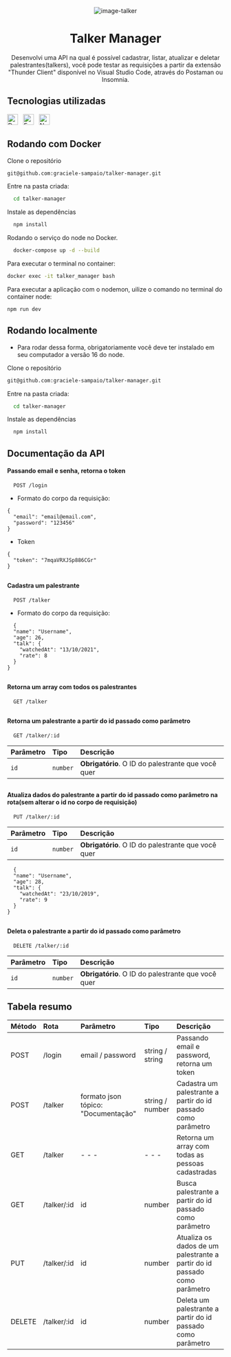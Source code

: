 <div align="center">
  <img alt="image-talker" src="https://i.imgur.com/G2TRpkP.png"/>
</div>

<h1 align="center">Talker Manager</h1>

<p align="center">Desenvolvi uma API na qual é possível cadastrar, listar, atualizar e deletar palestrantes(talkers), você pode testar as requisições a partir da extensão "Thunder Client" disponível no Visual Studio Code, através do Postaman ou Insomnia.</p>



## Tecnologias utilizadas

[<img src="https://img.shields.io/badge/Docker-2CA5E0?style=for-the-badge&logo=docker&logoColor=white" alt="Docker" title="Docker" height="25" />](https://docs.docker.com/get-started/overview/)
&nbsp;
[<img src="https://img.shields.io/badge/Express.js-000000?style=for-the-badge&logo=express&logoColor=white" alt="Express" title="Express" height="25" />](https://devdocs.io/express/)
&nbsp;
[<img src="https://img.shields.io/badge/Node.js-339933?style=for-the-badge&logo=nodedotjs&logoColor=white" alt="Node" title="Node" height="25" />](https://nodejs.org/en/docs)
&nbsp;

## Rodando com Docker

Clone o repositório 
```bash
git@github.com:graciele-sampaio/talker-manager.git
```

Entre na pasta criada:

```bash
  cd talker-manager
```

Instale as dependências
```bash
  npm install
```

Rodando o serviço do node no Docker.
```bash
  docker-compose up -d --build
```

Para executar o terminal no container:
```bash
docker exec -it talker_manager bash
```

Para executar a aplicação com o nodemon, uilize o comando no terminal do container node:
```bash
npm run dev
```

## Rodando localmente 
- Para rodar dessa forma, obrigatoriamente você deve ter instalado em seu computador a versão 16 do node.

Clone o repositório 
```bash
git@github.com:graciele-sampaio/talker-manager.git
```

Entre na pasta criada:

```bash
  cd talker-manager
```

Instale as dependências
```bash
  npm install
```

## Documentação da API

#### Passando email e senha, retorna o token 
```http
  POST /login
```
- Formato do corpo da requisição:
```http
{
  "email": "email@email.com",
  "password": "123456"
}
```

- Token
```http
{
  "token": "7mqaVRXJSp886CGr"
}
```
##

#### Cadastra um palestrante
```http
  POST /talker
```

- Formato do corpo da requisição:
```http
  {
  "name": "Username",
  "age": 26,
  "talk": {
    "watchedAt": "13/10/2021",
    "rate": 8
  }
}
```
##

#### Retorna um array com todos os palestrantes

```http
  GET /talker
```

##
#### Retorna um palestrante a partir do id passado como parâmetro

```http
  GET /talker/:id
```

| Parâmetro   | Tipo       | Descrição                                   |
| :---------- | :--------- | :------------------------------------------ |
| `id`      | `number` | **Obrigatório**. O ID do palestrante que você quer |

##

#### Atualiza dados do palestrante a partir do id passado como parâmetro na rota(sem alterar o id no corpo de requisição)
```http
  PUT /talker/:id
```

| Parâmetro   | Tipo       | Descrição                                   |
| :---------- | :--------- | :------------------------------------------ |
| `id`      | `number` | **Obrigatório**. O ID do palestrante que você quer |

```http
  {
  "name": "Username",
  "age": 28,
  "talk": {
    "watchedAt": "23/10/2019",
    "rate": 9
  }
}
```
##

#### Deleta o palestrante a partir do id passado como parâmetro
```http
  DELETE /talker/:id
```

| Parâmetro   | Tipo       | Descrição                                   |
| :---------- | :--------- | :------------------------------------------ |
| `id`      | `number` | **Obrigatório**. O ID do palestrante que você quer |

##
## Tabela resumo

|  Método | Rota  |Parâmetro   |Tipo   | Descrição  |
| :------------ | :------------ | :------------ | :------------ | :------------ |
| POST  |/login   |email / password   | string / string | Passando email e password, retorna um token |
| POST  |/talker   | formato json tópico: "Documentação"   |string / number   | Cadastra um palestrante a partir do id passado como parâmetro  |
| GET   | /talker  | - - -  | - - -   | Retorna um array com todas as pessoas cadastradas   |
| GET   |/talker/:id   | id  |number   | Busca palestrante a partir do id passado como parâmetro |
| PUT   | /talker/:id  | id  |number   | Atualiza os dados de um palestrante a partir do id passado como parâmetro  |
|DELETE |/talker/:id    |id   |number   | Deleta um palestrante a partir do id passado como parâmetro   |


